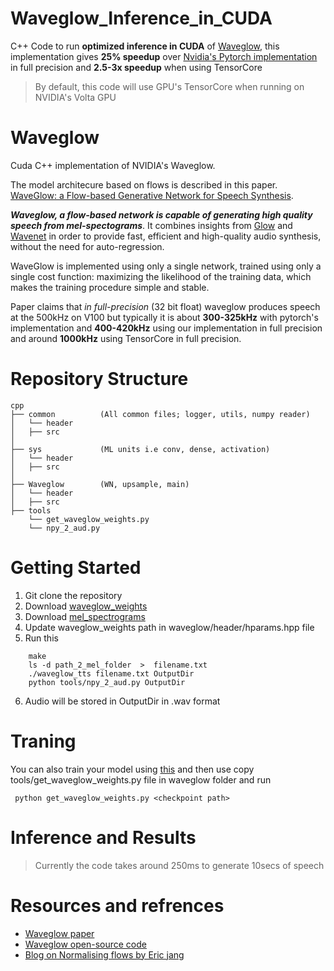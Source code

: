 

# Waveglow_Inference_in_CUDA

C++ Code to run  **optimized inference  in CUDA** of [Waveglow](https://arxiv.org/pdf/1811.00002.pdf), this implementation gives **25% speedup** over [Nvidia's Pytorch implementation](https://github.com/NVIDIA/waveglow) in full precision and **2.5-3x speedup** when using TensorCore
>By default, this code will use GPU's TensorCore when running on NVIDIA's Volta GPU



# Waveglow 
Cuda C++ implementation of NVIDIA's Waveglow. 

The model architecure based on flows is described in this paper. [WaveGlow: a Flow-based Generative Network for Speech Synthesis](https://arxiv.org/pdf/1811.00002.pdf). 

**_Waveglow, a flow-based network is capable of generating high quality speech from mel-spectograms_**. It combines insights from [Glow](https://arxiv.org/pdf/1807.03039.pdf) and  [Wavenet](https://arxiv.org/pdf/1609.03499.pdf)  in order to provide fast, efficient and high-quality audio synthesis, without the need for auto-regression. 

WaveGlow is implemented using only a single network, trained using only a single cost function: maximizing the likelihood of the training data, which makes the training procedure simple and stable. 

Paper claims that  *in full-precision* (32 bit float) waveglow produces speech at the 500kHz on V100 but typically it is about **300-325kHz** with pytorch's implementation and **400-420kHz** using our implementation in full precision and around **1000kHz** using TensorCore in full precision.


# Repository Structure
	cpp
	├── common			(All common files; logger, utils, numpy reader)
	│   └── header
	│   ├── src
	│        
	├── sys		        (ML units i.e conv, dense, activation)
	│   └── header
	│   ├── src      	
	│   
	├── Waveglow		(WN, upsample, main)
	│   └── header
	│   ├── src  
	├── tools
		└── get_waveglow_weights.py
		└── npy_2_aud.py	


# Getting Started
1.  Git clone the repository
2. Download [waveglow_weights](https://drive.google.com/file/d/170W_2vua0xAOZ5YpmwMufrUg9HYbpe5E/view?usp=sharing)
3.  Download [mel_spectrograms](https://drive.google.com/open?id=1VD1OTQ5yBWUTGVrAdMzmz25As2XMGLRx)
4.  Update waveglow_weights path in waveglow/header/hparams.hpp file 
5.  Run this 
```
    make
    ls -d path_2_mel_folder  >  filename.txt
    ./waveglow_tts filename.txt OutputDir
    python tools/npy_2_aud.py OutputDir 
  ```
6.  Audio will be stored in OutputDir in .wav format
# Traning
You can also train your model using [this](https://github.com/NVIDIA/waveglow) and then use copy tools/get_waveglow_weights.py file in waveglow folder and run
```
 python get_waveglow_weights.py <checkpoint path>
 ```

# Inference and Results
> Currently the code takes around 250ms to generate 10secs of speech

# Resources and refrences

 - [Waveglow paper](https://arxiv.org/pdf/1811.00002.pdf)
 - [Waveglow open-source code](https://github.com/NVIDIA/waveglow)
 - [Blog on Normalising flows by Eric jang](https://blog.evjang.com/2018/01/nf1.html)
